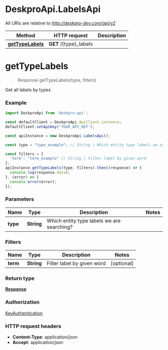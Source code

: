 # DeskproApi.LabelsApi

All URIs are relative to *http://deskpro-dev.com/api/v2*

Method | HTTP request | Description
------------- | ------------- | -------------
[**getTypeLabels**](LabelsApi.md#getTypeLabels) | **GET** /{type}_labels | 


<a name="getTypeLabels"></a>
# **getTypeLabels**
> Response getTypeLabels(type, filters)



Get all labels by types

### Example
```javascript
import DeskproApi from 'deskpro-api';

const defaultClient = DeskproApi.ApiClient.instance;
defaultClient.setApiKey('YOUR_API_KEY');

const apiInstance = new DeskproApi.LabelsApi();

const type = "type_example"; // String | Which entity type labels we are searching?

const filters = { 
  'term': "term_example" // String | Filter label by given word
};
apiInstance.getTypeLabels(type, filters).then((response) => {
  console.log(response.data);
}, (error) => {
  console.error(error);
});

```

### Parameters


Name | Type | Description  | Notes
------------- | ------------- | ------------- | -------------
 **type** | **String**| Which entity type labels we are searching? |

### Filters


Name | Type | Description  | Notes
------------- | ------------- | ------------- | -------------
 **term** | **String**| Filter label by given word | [optional]

### Return type

[**Response**](Response.md)

### Authorization

[KeyAuthentication](../README.md#KeyAuthentication)

### HTTP request headers

 - **Content-Type**: application/json
 - **Accept**: application/json

